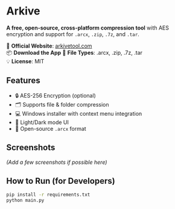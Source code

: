 # Arkive

**A free, open-source, cross-platform compression tool** with AES encryption and support for `.arcx`, `.zip`, `.7z`, and `.tar`.

🔗 **Official Website**: [arkivetool.com](https://www.arkivetool.com)  
📦 **Download the App**
🔐 **File Types**: .arcx, .zip, .7z, .tar  
💡 **License**: MIT

## Features

- 🔒 AES-256 Encryption (optional)
- 🗂 Supports file & folder compression
- 💻 Windows installer with context menu integration
- 🌙 Light/Dark mode UI
- 📁 Open-source `.arcx` format

## Screenshots

*(Add a few screenshots if possible here)*

## How to Run (for Developers)

```bash
pip install -r requirements.txt
python main.py
